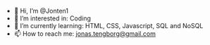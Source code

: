 - 👋 Hi, I’m @Jonten1
- 👀 I’m interested in: Coding
- 🌱 I’m currently learning: HTML, CSS, Javascript, SQL and NoSQL
- 📫 How to reach me: jonas.tengborg@gmail.com

<!---
Jonten1/Jonten1 is a ✨ special ✨ repository because its `README.md` (this file) appears on your GitHub profile.
You can click the Preview link to take a look at your changes.
--->
